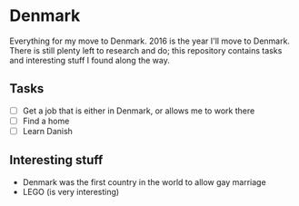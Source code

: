 # Denmark
Everything for my move to Denmark. 2016 is the year I'll move to Denmark. There is still plenty left to research and do; this repository contains tasks and interesting stuff I found along the way.

## Tasks
- [ ] Get a job that is either in Denmark, or allows me to work there
- [ ] Find a home
- [ ] Learn Danish

## Interesting stuff
- Denmark was the first country in the world to allow gay marriage
- LEGO (is very interesting)
